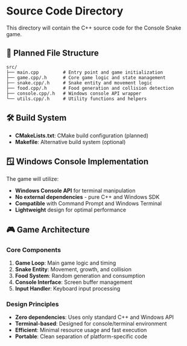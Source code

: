 # Source Code Directory

This directory will contain the C++ source code for the Console Snake game.

## 📁 Planned File Structure

```
src/
├── main.cpp         # Entry point and game initialization
├── game.cpp/.h      # Core game logic and state management  
├── snake.cpp/.h     # Snake entity and movement logic
├── food.cpp/.h      # Food generation and collision detection
├── console.cpp/.h   # Windows console API wrapper
└── utils.cpp/.h     # Utility functions and helpers
```

## 🛠️ Build System

- **CMakeLists.txt**: CMake build configuration (planned)
- **Makefile**: Alternative build system (optional)

## 🪟 Windows Console Implementation

The game will utilize:
- **Windows Console API** for terminal manipulation
- **No external dependencies** - pure C++ and Windows SDK
- **Compatible** with Command Prompt and Windows Terminal
- **Lightweight** design for optimal performance

## 🎮 Game Architecture

### Core Components
1. **Game Loop**: Main game logic and timing
2. **Snake Entity**: Movement, growth, and collision
3. **Food System**: Random generation and consumption
4. **Console Interface**: Screen buffer management
5. **Input Handler**: Keyboard input processing

### Design Principles
- **Zero dependencies**: Uses only standard C++ and Windows API
- **Terminal-based**: Designed for console/terminal environment
- **Efficient**: Minimal resource usage and fast execution
- **Portable**: Clean separation of platform-specific code